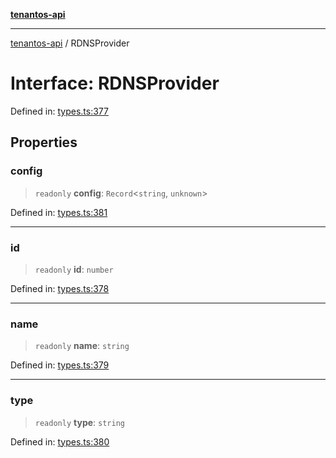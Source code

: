 [**tenantos-api**](../README.md)

***

[tenantos-api](../globals.md) / RDNSProvider

# Interface: RDNSProvider

Defined in: [types.ts:377](https://github.com/shadmanZero/tenantos-api/blob/b1ba837cafbeb4e057ec12e90b81a7c5ea5b383f/src/types.ts#L377)

## Properties

### config

> `readonly` **config**: `Record`\<`string`, `unknown`\>

Defined in: [types.ts:381](https://github.com/shadmanZero/tenantos-api/blob/b1ba837cafbeb4e057ec12e90b81a7c5ea5b383f/src/types.ts#L381)

***

### id

> `readonly` **id**: `number`

Defined in: [types.ts:378](https://github.com/shadmanZero/tenantos-api/blob/b1ba837cafbeb4e057ec12e90b81a7c5ea5b383f/src/types.ts#L378)

***

### name

> `readonly` **name**: `string`

Defined in: [types.ts:379](https://github.com/shadmanZero/tenantos-api/blob/b1ba837cafbeb4e057ec12e90b81a7c5ea5b383f/src/types.ts#L379)

***

### type

> `readonly` **type**: `string`

Defined in: [types.ts:380](https://github.com/shadmanZero/tenantos-api/blob/b1ba837cafbeb4e057ec12e90b81a7c5ea5b383f/src/types.ts#L380)
